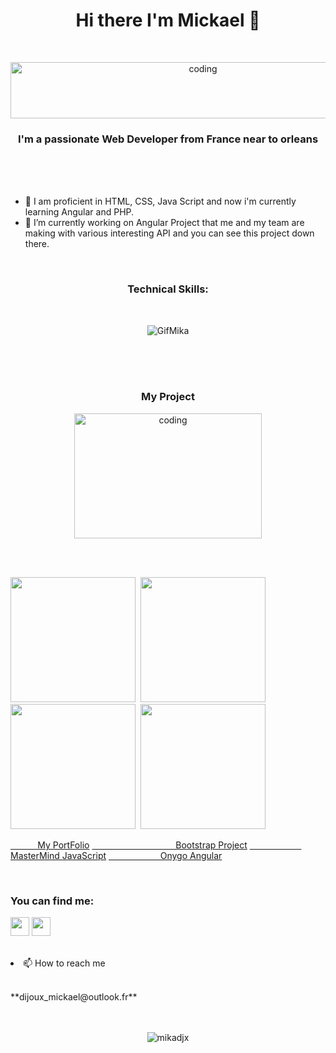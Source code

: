 
<h1 align="center">Hi there I'm Mickael 👋</h1>
<br><p align="center"><img alt="coding" width="600" height="90" src="https://zupimages.net/up/22/47/hxxm.jpg" alt="" /></p>
<h3 align="center">I'm a passionate Web Developer from France near to orleans</h3><br><br><br>
<ul>
<li> 🌱 I am proficient in HTML, CSS, Java Script and now i'm currently learning Angular and PHP.</li>
<li> 🔭 I’m currently working on Angular Project that me and my team are making with various interesting API and you can see this project down there.</li>
</ul>

<br><h3 align="center">Technical Skills:</h3><br>
<p align="center">
 <img src="https://zupimages.net/up/22/47/12n4.gif" alt="GifMika"/>
 </p>
<br><br><br><h3 align="center">My Project </h3>
<p align="center">
<img alt="coding" width="300" height="200" src="https://media.tenor.com/2uyENRmiUt0AAAAC/coding.gif">

<br><br><p align="left"> 
 <img src="https://zupimages.net/up/22/47/i5dq.jpg" width="200px" height="200px"/>&nbsp;
 <img src="https://zupimages.net/up/22/47/cmee.png" width="200px" height="200px"/>&nbsp;
 <img src="https://zupimages.net/up/22/47/imi6.png" width="200px" height="200px"/>&nbsp;
 <img src="https://zupimages.net/up/22/47/638l.png" width="200px" height="200px"/>&nbsp;
  </p>
  <a href="https://github.com/Mikadjx/portfolio1.git">&nbsp; &nbsp; &nbsp; &nbsp; &nbsp; &nbsp;My PortFolio</a>
  <a href="https://github.com/Mikadjx/portfolio1.git">&nbsp; &nbsp; &nbsp; &nbsp; &nbsp; &nbsp; &nbsp; &nbsp; &nbsp; &nbsp; &nbsp; &nbsp;  &nbsp; &nbsp; &nbsp; &nbsp; &nbsp; Bootstrap Project</a>
    <a href="https://github.com/Mikadjx/portfolio1.git">&nbsp; &nbsp; &nbsp; &nbsp; &nbsp; &nbsp; &nbsp; &nbsp; &nbsp;  &nbsp;  &nbsp; MasterMind JavaScript</a>
      <a href="https://github.com/Mikadjx/portfolio1.git">&nbsp; &nbsp; &nbsp; &nbsp; &nbsp; &nbsp;  &nbsp; &nbsp; &nbsp; &nbsp; &nbsp;Onygo Angular</a>
        


<br><h3 align="left">You can find me:</h3>
<p align="left">
<a href="https://www.linkedin.com/in/mickael-dijoux-a58797252"><img src="https://zupimages.net/up/22/14/s2g7.png" width="30px"/></a>
<a href="https://twitter.com/Mickael_djx"><img src="https://zupimages.net/up/22/47/y776.png" width="30px"/></a>
</p>
<br>
 

<li>📫 How to reach me <br></li>
<br> <p align="left">**dijoux_mickael@outlook.fr**</p>

<p align="center">
<br><br><img src="https://komarev.com/ghpvc/?username=mikadjx&label=Profile%20views&color=0e75b6&style=flat" alt="mikadjx"/></p>




